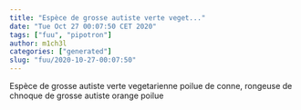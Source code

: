 ```yaml
---
title: "Espèce de grosse autiste verte veget..."
date: "Tue Oct 27 00:07:50 CET 2020"
tags: ["fuu", "pipotron"]
author: m1ch3l
categories: ["generated"]
slug: "fuu/2020-10-27-00:07:50"
---
```


Espèce de grosse autiste verte vegetarienne poilue de conne, rongeuse de chnoque de grosse autiste orange poilue

